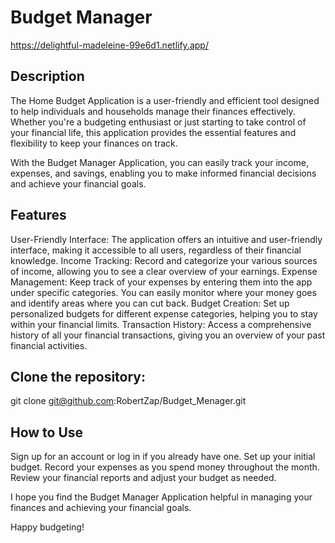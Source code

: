 
# Budget Manager

https://delightful-madeleine-99e6d1.netlify.app/

## Description

The Home Budget Application is a user-friendly and efficient tool designed to help individuals and households manage their finances effectively. Whether you're a budgeting enthusiast or just starting to take control of your financial life, this application provides the essential features and flexibility to keep your finances on track.

With the Budget Manager Application, you can easily track your income, expenses, and savings, enabling you to make informed financial decisions and achieve your financial goals.

## Features

User-Friendly Interface: The application offers an intuitive and user-friendly interface, making it accessible to all users, regardless of their financial knowledge.
Income Tracking: Record and categorize your various sources of income, allowing you to see a clear overview of your earnings.
Expense Management: Keep track of your expenses by entering them into the app under specific categories. You can easily monitor where your money goes and identify areas where you can cut back.
Budget Creation: Set up personalized budgets for different expense categories, helping you to stay within your financial limits.
Transaction History: Access a comprehensive history of all your financial transactions, giving you an overview of your past financial activities.

## Clone the repository: 

git clone git@github.com:RobertZap/Budget_Menager.git

## How to Use

Sign up for an account or log in if you already have one.
Set up your initial budget.
Record your expenses as you spend money throughout the month.
Review your financial reports and adjust your budget as needed.



I hope you find the Budget Manager Application helpful in managing your finances and achieving your financial goals.

Happy budgeting!
